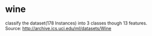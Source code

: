 # wine
classify the dataset(178 Instances) into 3 classes though 13 features. Source: http://archive.ics.uci.edu/ml/datasets/Wine
